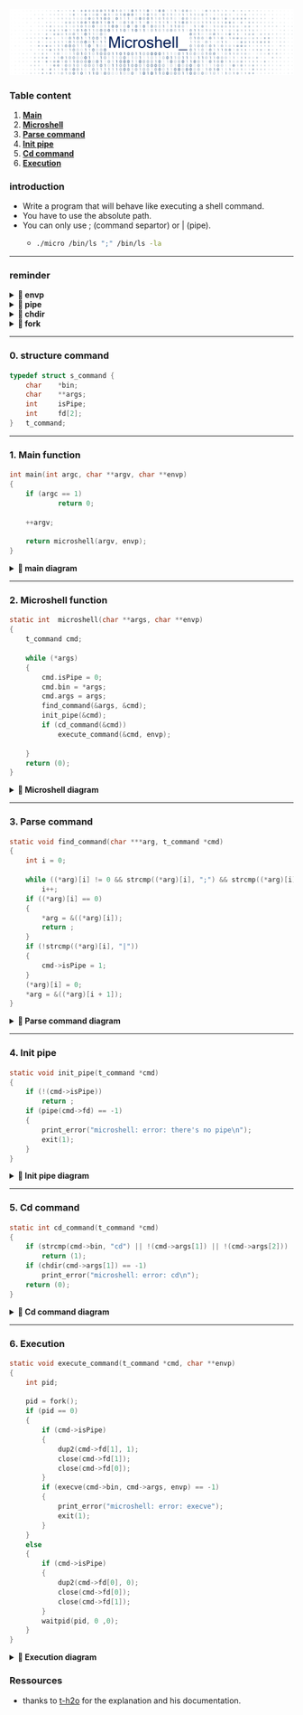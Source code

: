 ![image/titre.png](image/titre.png)


### Table content
1. **[Main](#main)**
2. **[Microshell](#Microshell)**
3. **[Parse command](#Parse_command)**
4. **[Init pipe](#init_pipe)**
5. **[Cd command](#cd_command)**
6. **[Execution](#execution)**

### introduction

* Write a program that will behave like executing a shell command.
* You have to use the absolute path.
* You can only use ; (command separtor) or | (pipe).
  * ````bash
    ./micro /bin/ls ";" /bin/ls -la
    ````

---
### reminder

<details>	
  <summary><b> 🔽 envp </b></summary>

* **char `envp`**: (**env**ironment **p**ointer): 
  * The `envp` parameter is a **pointer to an array of null-terminated strings** that 
  represent the values set in the **user's environment variables**.
  * `$NAME`, `USER=kdi-noce`, `SHELL=/bin/zsh`, etc... .
    <br />
</details>

<details>	
  <summary><b> 🔽 pipe</b></summary>

* **int `pipe`(int pipe_fd[2])**:

    * Parameters :

      * `fd[0]`: `fd` **(file descriptor)** for the
        read end of pipe.
  
      * `fd[1]`: `fd` si for the write end of pipe.
      
      * `Returns` : 0 on Success.
  
      * **-1** on `error`.

    * Conceptually, a **pipe** is a **connection between two processes**.
    * **Pipes** are useful for **communication between related processes**(inter-process communication).
      <br />
</details>

<details>	
  <summary><b> 🔽 chdir</b></summary>

* **int `chdir`(const char *path)**:
  * The `chdir` command is a system function (system call) which is used to **change the current working directory**
    to the directory specified in path.
  * Is **used** as an **alias** for the shell command **cd**.
  * Parameter:
    * The path is the Directory path which the user want to make the current working directory.
  * `Return` Value: 
    * Returns zero **(0)** on success. 
    * **-1** is returned on an `error` and `errno` is set appropriately.
      <br />
</details>

<details>	
  <summary><b> 🔽 fork</b></summary>

* **pid_t `fork`(void)**:
  * `Fork` system call is used for creating a new process, called child process.
  * `Child process` runs concurrently with the process that makes the `fork`() call (`parent process`).
  * A `child process` uses the **same** `pc`(program counter), **same** `CPU` registers, **same open files** which 
  use in the `parent process`.
  * **Negative Value:**
    * creation of a child process was unsuccessful.
  * **Zero:**
    * Returned to the newly created child process.
  * **Positive value:**
    * **Returned to parent or caller**. The value contains process ID of newly created child process.
      <br />
</details>

---
### 0. structure command

````C
typedef struct s_command {
	char	*bin;
	char	**args;
	int		isPipe;
	int		fd[2];
}	t_command;
````
---
### 1. Main function

````C
int	main(int argc, char **argv, char **envp)
{
	if (argc == 1)
    		return 0;
	
	++argv;
	
	return microshell(argv, envp);
}
````

<a name="main"></a>
<details>	
  <summary><b> 🔽 main diagram</b></summary>
  <br />

[<img src="image/main.png" width="280">](image/main.png)

</details>

----
### 2. Microshell function

````C
static int	microshell(char **args, char **envp)
{
	t_command cmd;

	while (*args)
	{
		cmd.isPipe = 0;
		cmd.bin = *args;
		cmd.args = args;
		find_command(&args, &cmd);
		init_pipe(&cmd);
		if (cd_command(&cmd))
			execute_command(&cmd, envp);

	}
	return (0);
}
````
<a name="Microshell"></a>
<details>	
  <summary><b> 🔽 Microshell diagram</b></summary>
  <br />

[<img src="image/microshell.png" width="300">](image/microshell.png)

</details>

---
### 3. Parse command

````C
static void find_command(char ***arg, t_command *cmd)
{
	int i = 0;

	while ((*arg)[i] != 0 && strcmp((*arg)[i], ";") && strcmp((*arg)[i], "|"))
		i++;
	if ((*arg)[i] == 0)
	{
		*arg = &((*arg)[i]);
		return ;
	}
	if (!strcmp((*arg)[i], "|"))
	{
		cmd->isPipe = 1;
	}
	(*arg)[i] = 0;
	*arg = &((*arg)[i + 1]);
}
````
<a name="Parse_command"></a>
<details>	
  <summary><b> 🔽 Parse command diagram</b></summary>
  <br />

[<img src="image/parse_cmd.svg" width="300">](image/parse_cmd.svg)

</details>

----
### 4. Init pipe

````C
static void init_pipe(t_command *cmd)
{
	if (!(cmd->isPipe))
		return ;
	if (pipe(cmd->fd) == -1)
	{
		print_error("microshell: error: there's no pipe\n");
		exit(1);
	}
}
````
<a name="init_pipe"></a>
<details>	
  <summary><b> 🔽 Init pipe diagram</b></summary>
  <br />

[<img src="image/init_pipe.svg" width="250">](image/init_pipe.svg)

</details>

----
### 5. Cd command

````C
static int cd_command(t_command *cmd)
{
	if (strcmp(cmd->bin, "cd") || !(cmd->args[1]) || !(cmd->args[2]))
		return (1);
	if (chdir(cmd->args[1]) == -1)
		print_error("microshell: error: cd\n");
	return (0);
}
````
<a name="cd_command"></a>
<details>	
  <summary><b> 🔽 Cd command diagram</b></summary>
  <br />


[<img src="image/cd_command.svg" width="250">](image/cd_command.svg)

</details>

----
### 6. Execution

````C
static void	execute_command(t_command *cmd, char **envp)
{
	int pid;

	pid = fork();
	if (pid == 0)
	{
		if (cmd->isPipe)
		{
			dup2(cmd->fd[1], 1);
			close(cmd->fd[1]);
			close(cmd->fd[0]);
		}
		if (execve(cmd->bin, cmd->args, envp) == -1)
		{
			print_error("microshell: error: execve");
			exit(1);
		}
	}
	else
	{
		if (cmd->isPipe)
		{
			dup2(cmd->fd[0], 0);
			close(cmd->fd[0]);
			close(cmd->fd[1]);
		}
		waitpid(pid, 0 ,0);
	}
}
````
<a name="cd_command"></a>
<details>	
  <summary><b> 🔽 Execution diagram</b></summary>
  <br />


[<img src="image/execution.svg" width="500">](image/execution.svg)

</details>

### Ressources

* thanks to [t-h2o](https://github.com/t-h2o/microshell) for the explanation and his documentation.
